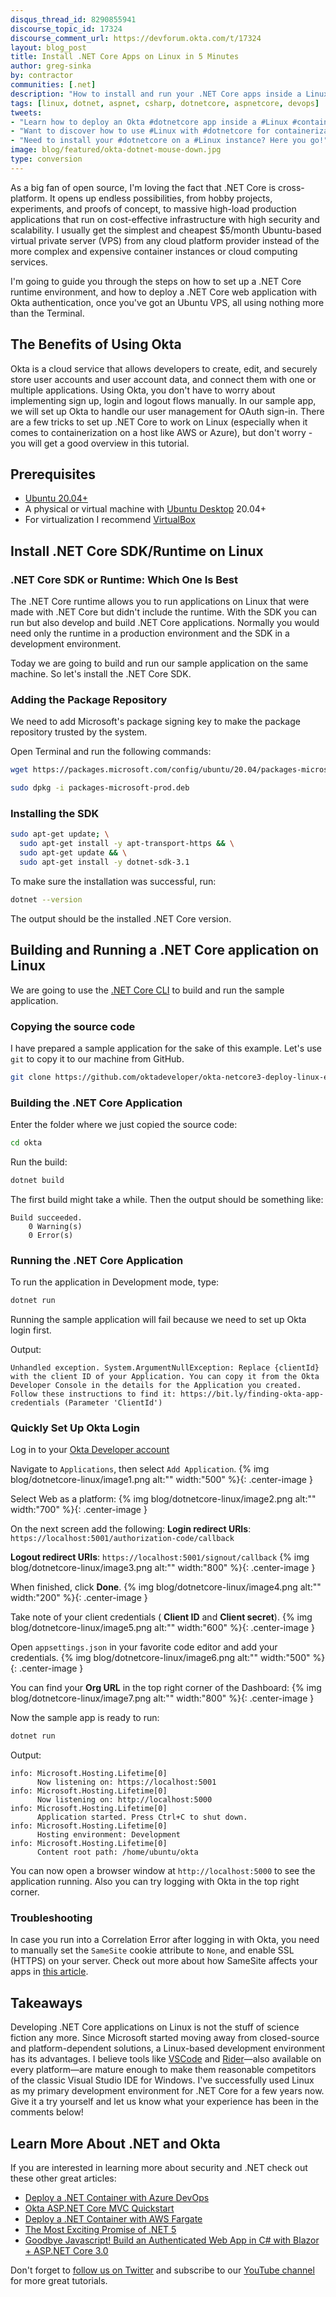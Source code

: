 ```yaml
---
disqus_thread_id: 8290855941
discourse_topic_id: 17324
discourse_comment_url: https://devforum.okta.com/t/17324
layout: blog_post
title: Install .NET Core Apps on Linux in 5 Minutes
author: greg-sinka
by: contractor
communities: [.net]
description: "How to install and run your .NET Core apps inside a Linux container."
tags: [linux, dotnet, aspnet, csharp, dotnetcore, aspnetcore, devops]
tweets:
- "Learn how to deploy an Okta #dotnetcore app inside a #Linux #container."
- "Want to discover how to use #Linux with #dotnetcore for containerization? Here is a quick how-to!"
- "Need to install your #dotnetcore on a #Linux instance? Here you go!"
image: blog/featured/okta-dotnet-mouse-down.jpg
type: conversion
---
```


As a big fan of open source, I'm loving the fact that .NET Core is cross-platform. It opens up endless possibilities, from hobby projects, experiments, and proofs of concept, to massive high-load production applications that run on cost-effective infrastructure with high security and scalability. I usually get the simplest and cheapest $5/month Ubuntu-based virtual private server (VPS) from any cloud platform provider instead of the more complex and expensive container instances or cloud computing services.

I'm going to guide you through the steps on how to set up a .NET Core runtime environment, and how to deploy a .NET Core web application with Okta authentication, once you've got an Ubuntu VPS, all using nothing more than the Terminal.

## The Benefits of Using Okta

Okta is a cloud service that allows developers to create, edit, and securely store user accounts and user account data, and connect them with one or multiple applications. Using Okta, you don't have to worry about implementing sign up, login and logout flows manually. In our sample app, we will set up Okta to handle our user management for OAuth sign-in. There are a few tricks to set up .NET Core to work on Linux (especially when it comes to containerization on a host like AWS or Azure), but don't worry - you will get a good overview in this tutorial.

## Prerequisites

- [Ubuntu 20.04+](https://releases.ubuntu.com/20.04/)
- A physical or virtual machine with [Ubuntu Desktop](https://ubuntu.com/download/desktop) 20.04+
- For virtualization I recommend [VirtualBox](https://www.virtualbox.org/)

## Install .NET Core SDK/Runtime on Linux

### .NET Core SDK or Runtime: Which One Is Best

The .NET Core runtime allows you to run applications on Linux that were made with .NET Core but didn't include the runtime. With the SDK you can run but also develop and build .NET Core applications. Normally you would need only the runtime in a production environment and the SDK in a development environment.

Today we are going to build and run our sample application on the same machine. So let's install the .NET Core SDK.

### Adding the Package Repository

We need to add Microsoft's package signing key to make the package repository trusted by the system.

Open Terminal and run the following commands:

```sh
wget https://packages.microsoft.com/config/ubuntu/20.04/packages-microsoft-prod.deb -O packages-microsoft-prod.deb
```

```sh
sudo dpkg -i packages-microsoft-prod.deb
```

### Installing the SDK

```sh
sudo apt-get update; \
  sudo apt-get install -y apt-transport-https && \
  sudo apt-get update && \
  sudo apt-get install -y dotnet-sdk-3.1
```

To make sure the installation was successful, run:

```sh
dotnet --version
```

The output should be the installed .NET Core version.

## Building and Running a .NET Core application on Linux

We are going to use the [.NET Core CLI](https://docs.microsoft.com/en-us/dotnet/core/tools) to build and run the sample application.

### Copying the source code

I have prepared a sample application for the sake of this example. Let's use `git` to copy it to our machine from GitHub.

```sh
git clone https://github.com/oktadeveloper/okta-netcore3-deploy-linux-example okta
```

### Building the .NET Core Application

Enter the folder where we just copied the source code:

```sh
cd okta
```

Run the build:

```sh
dotnet build
```

The first build might take a while. Then the output should be something like:

```cli
Build succeeded.
    0 Warning(s)
    0 Error(s)
```

### Running the .NET Core Application

To run the application in Development mode, type:

```sh
dotnet run
```

Running the sample application will fail because we need to set up Okta login first.

Output:

```cli
Unhandled exception. System.ArgumentNullException: Replace {clientId} with the client ID of your Application. You can copy it from the Okta Developer Console in the details for the Application you created. Follow these instructions to find it: https://bit.ly/finding-okta-app-credentials (Parameter 'ClientId')
```

### Quickly Set Up Okta Login

Log in to your [Okta Developer account](https://login.okta.com)

Navigate to `Applications`, then select `Add Application`.
{% img blog/dotnetcore-linux/image1.png alt:"" width:"500" %}{: .center-image }

Select Web as a platform:
{% img blog/dotnetcore-linux/image2.png alt:"" width:"700" %}{: .center-image }

On the next screen add the following:
**Login redirect URIs**: `https://localhost:5001/authorization-code/callback`

**Logout redirect URIs**: `https://localhost:5001/signout/callback`
{% img blog/dotnetcore-linux/image3.png alt:"" width:"800" %}{: .center-image }

When finished, click **Done**.
{% img blog/dotnetcore-linux/image4.png alt:"" width:"200" %}{: .center-image }

Take note of your client credentials ( **Client ID** and **Client secret**).
{% img blog/dotnetcore-linux/image5.png alt:"" width:"600" %}{: .center-image }

Open `appsettings.json` in your favorite code editor and add your credentials.
{% img blog/dotnetcore-linux/image6.png alt:"" width:"500" %}{: .center-image }

You can find your **Org URL** in the top right corner of the Dashboard:
{% img blog/dotnetcore-linux/image7.png alt:"" width:"800" %}{: .center-image }

Now the sample app is ready to run:

```sh
dotnet run
```

Output:

```cli
info: Microsoft.Hosting.Lifetime[0]
      Now listening on: https://localhost:5001
info: Microsoft.Hosting.Lifetime[0]
      Now listening on: http://localhost:5000
info: Microsoft.Hosting.Lifetime[0]
      Application started. Press Ctrl+C to shut down.
info: Microsoft.Hosting.Lifetime[0]
      Hosting environment: Development
info: Microsoft.Hosting.Lifetime[0]
      Content root path: /home/ubuntu/okta
```

You can now open a browser window at `http://localhost:5000` to see the application running. Also you can try logging with Okta in the top right corner.

### Troubleshooting

In case you run into a Correlation Error after logging in with Okta, you need to manually set the `SameSite` cookie attribute to `None`, and enable SSL (HTTPS) on your server. Check out more about how SameSite affects your apps in [this article](/blog/2020/09/28/adapt-dotnet-app-for-samesite-fix).

## Takeaways

Developing .NET Core applications on Linux is not the stuff of science fiction any more. Since Microsoft started moving away from closed-source and platform-dependent solutions, a Linux-based development environment has its advantages. I believe tools like [VSCode](https://code.visualstudio.com) and [Rider](https://www.jetbrains.com/rider)—also available on every platform—are mature enough to make them reasonable competitors of the classic Visual Studio IDE for Windows. I've successfully used Linux as my primary development environment for .NET Core for a few years now. Give it a try yourself and let us know what your experience has been in the comments below!

## Learn More About .NET and Okta

If you are interested in learning more about security and .NET check out these other great articles:

- [Deploy a .NET Container with Azure DevOps](/blog/2020/10/07/dotnet-container-azure-devops)
- [Okta ASP.NET Core MVC Quickstart](/quickstart-fragments/dotnet/aspnetcore-auth-code/)
- [Deploy a .NET Container with AWS Fargate](/blog/2020/06/22/deploy-dotnet-container-aws-fargate)
- [The Most Exciting Promise of .NET 5](/blog/2020/04/17/most-exciting-promise-dotnet-5)
- [Goodbye Javascript! Build an Authenticated Web App in C# with Blazor + ASP.NET Core 3.0](/blog/2019/10/16/csharp-blazor-authentication)

Don't forget to [follow us on Twitter](https://twitter.com/oktadev) and subscribe to our [YouTube channel](https://youtube.com/c/oktadev) for more great tutorials.
